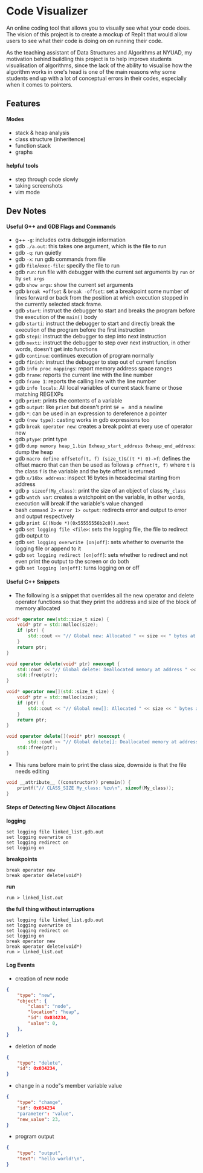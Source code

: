 # Code Visualizer

An online coding tool that allows you to visually see what your code does. The vision of this project is to create a mockup of Replit that would allow users to see what their code is doing on on running their code.

As the teaching assistant of Data Structures and Algorithms at NYUAD, my motivation behind buildling this project is to help improve students visualisation of algorithms, since the lack of the ability to visualise how the algorithm works in one's head is one of the main reasons why some students end up with a lot of conceptual errors in their codes, especially when it comes to pointers.

## Features

#### Modes
- stack & heap analysis
- class structure (inheritence)
- function stack
- graphs

#### helpful tools
- step through code slowly
- taking screenshots
- vim mode

## Dev Notes

#### Useful G++ and GDB Flags and Commands
- g++ `-g`: includes extra debuggin information
- gdb `./a.out`: this takes one argument, which is the file to run
- gdb `-q`: run quietly
- gdb `-x`: run gdb commands from file
- gdb `file`/`exec-file`: specify the file to run
- gdb `run`: run file with debugger with the current set arguments by `run` or by `set args`
- gdb `show args`: show the current set arguments
- gdb `break +offset` & `break -offset`: set a breakpoint some number of lines forward or back from the position at which execution stopped in the currently selected stack frame.
- gdb `start`: instruct the debugger to start and breaks the program before the execution of the `main()` body
- gdb `starti`: instruct the debugger to start and directly break the execution of the program before the first instruction
- gdb `stepi`: instruct the debugger to step into next instruction
- gdb `nexti`: instruct the debugger to step over next instruction, in other words, doesn't get into functions
- gdb `continue`: continues execution of program normally
- gdb `finish`: instruct the debugger to step out of current function
- gdb `info proc mappings`: report memory address space ranges
- gdb `frame`: reports the current line with the line number
- gdb `frame 1`: reports the calling line with the line number
- gdb `info locals`: All local variables of current stack frame or those matching REGEXPs
- gdb `print`: prints the contents of a variable
- gdb `output`: like `print` but doesn't print `$# = ` and a newline
- gdb `*`: can be used in an expression to dereference a pointer
- gdb `(new type)`: casting works in gdb expressions too
- gdb `break operator new`: creates a break point at every use of operator new
- gdb `ptype`: print type
- gdb `dump memory heap_1.bin 0xheap_start_address 0xheap_end_address`: dump the heap
- gdb `macro define offsetof(t, f) (size_t)&((t *) 0)->f`: defines the offset macro that can then be used as follows `p offset(t, f)` where `t` is the class `f` is the variable and the byte offset is returned
- gdb `x/16bx address`: inspect 16 bytes in hexadecimal starting from address
- gdb `p sizeof(My_class)`: print the size of an object of class `My_class`
- gdb `watch var`: creates a watchpoint on the variable, in other words, execution will break if the variable's value changed
- bash `command 2> error 1> output`: redirects error and output to error and output respectively
- gdb `print &((Node *)(0x55555556b2c0)).next`
- gdb `set logging file <file>`: sets the logging file, the file to redirect gdb output to
- gdb `set logging overwrite [on|off]`: sets whether to overwrite the logging file or append to it
- gdb `set logging redirect [on|off]`: sets whether to redirect and not even print the output to the screen or do both
- gdb `set logging [on|off]`: turns logging on or off

#### Useful C++ Snippets

- The following is a snippet that overrides all the new operator and delete operator functions so that they print the address and size of the block of memory allocated

```cpp
void* operator new(std::size_t size) {
    void* ptr = std::malloc(size);
    if (ptr) {
        std::cout << "// Global new: Allocated " << size << " bytes at address " << ptr << std::endl;
    }
    return ptr;
}

void operator delete(void* ptr) noexcept {
    std::cout << "// Global delete: Deallocated memory at address " << ptr << std::endl;
    std::free(ptr);
}

void* operator new[](std::size_t size) {
    void* ptr = std::malloc(size);
    if (ptr) {
        std::cout << "// Global new[]: Allocated " << size << " bytes at address " << ptr << std::endl;
    }
    return ptr;
}

void operator delete[](void* ptr) noexcept {
		std::cout << "// Global delete[]: Deallocated memory at address " << ptr << std::endl;
    std::free(ptr);
}
```

- This runs before main to print the class size, downside is that the file needs editing

```cpp
void __attribute__ ((constructor)) premain() {
	printf("// CLASS_SIZE My_class: %zu\n", sizeof(My_class));
}
```

#### Steps of Detecting New Object Allocations

__logging__
```
set logging file linked_list.gdb.out
set logging overwrite on
set logging redirect on
set logging on
```

__breakpoints__
```
break operator new
break operator delete(void*)
```

__run__
```
run > linked_list.out
```

__the full thing without interruptions__
```
set logging file linked_list.gdb.out
set logging overwrite on
set logging redirect on
set logging on
break operator new
break operator delete(void*)
run > linked_list.out
```

#### Log Events

- creation of new node
```json
{
	"type": "new",
	"object": {
		"class": "node",
		"location": "heap",
		"id": 0x034234,
		"value": 0,
	},
}
```

- deletion of node
```json
{
	"type": "delete",
	"id": 0x034234,
}
```

- change in a node"s member variable value
```json
{
	"type": "change",
	"id": 0x034234
	"parameter": "value",
	"new_value": 23,
}
```

- program output
```json
{
	"type": "output",
	"text": "hello world!\n",
}
```
